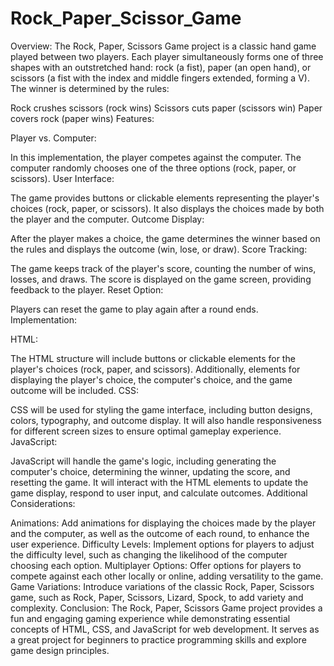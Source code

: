 # Rock_Paper_Scissor_Game
Overview:
The Rock, Paper, Scissors Game project is a classic hand game played between two players. Each player simultaneously forms one of three shapes with an outstretched hand: rock (a fist), paper (an open hand), or scissors (a fist with the index and middle fingers extended, forming a V). The winner is determined by the rules:

Rock crushes scissors (rock wins)
Scissors cuts paper (scissors win)
Paper covers rock (paper wins)
Features:

Player vs. Computer:

In this implementation, the player competes against the computer. The computer randomly chooses one of the three options (rock, paper, or scissors).
User Interface:

The game provides buttons or clickable elements representing the player's choices (rock, paper, or scissors).
It also displays the choices made by both the player and the computer.
Outcome Display:

After the player makes a choice, the game determines the winner based on the rules and displays the outcome (win, lose, or draw).
Score Tracking:

The game keeps track of the player's score, counting the number of wins, losses, and draws.
The score is displayed on the game screen, providing feedback to the player.
Reset Option:

Players can reset the game to play again after a round ends.
Implementation:

HTML:

The HTML structure will include buttons or clickable elements for the player's choices (rock, paper, and scissors).
Additionally, elements for displaying the player's choice, the computer's choice, and the game outcome will be included.
CSS:

CSS will be used for styling the game interface, including button designs, colors, typography, and outcome display.
It will also handle responsiveness for different screen sizes to ensure optimal gameplay experience.
JavaScript:

JavaScript will handle the game's logic, including generating the computer's choice, determining the winner, updating the score, and resetting the game.
It will interact with the HTML elements to update the game display, respond to user input, and calculate outcomes.
Additional Considerations:

Animations: Add animations for displaying the choices made by the player and the computer, as well as the outcome of each round, to enhance the user experience.
Difficulty Levels: Implement options for players to adjust the difficulty level, such as changing the likelihood of the computer choosing each option.
Multiplayer Options: Offer options for players to compete against each other locally or online, adding versatility to the game.
Game Variations: Introduce variations of the classic Rock, Paper, Scissors game, such as Rock, Paper, Scissors, Lizard, Spock, to add variety and complexity.
Conclusion:
The Rock, Paper, Scissors Game project provides a fun and engaging gaming experience while demonstrating essential concepts of HTML, CSS, and JavaScript for web development. It serves as a great project for beginners to practice programming skills and explore game design principles.
